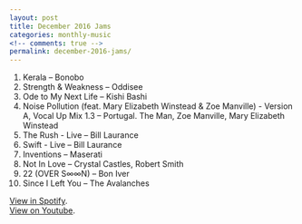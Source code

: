 ```yaml
---
layout: post
title: December 2016 Jams
categories: monthly-music
<!-- comments: true -->
permalink: december-2016-jams/
---
```


1. Kerala – Bonobo
2. Strength & Weakness – Oddisee
3. Ode to My Next Life – Kishi Bashi
4. Noise Pollution (feat. Mary Elizabeth Winstead & Zoe Manville) - Version A, Vocal Up Mix 1.3 – Portugal. The Man, Zoe Manville, Mary Elizabeth Winstead
5. The Rush - Live – Bill Laurance
6. Swift - Live – Bill Laurance
7. Inventions – Maserati
8. Not In Love – Crystal Castles, Robert Smith
9. 22 (OVER S∞∞N) – Bon Iver
10. Since I Left You – The Avalanches

[View in Spotify][spotify].  
[View on Youtube][youtube].

[spotify]: https://open.spotify.com/user/fred.hohman/playlist/3uvANKrryJ4Hfefd8JRy4z "View in Spotify."
[youtube]: https://www.youtube.com/playlist?list=PL7t4sFPlrvYXKBwebNg8wSEwSNeAP0wOD "View on Youtube."